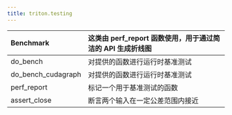 ```yaml
---
title: triton.testing
---
```


|Benchmark|这类由 perf_report 函数使用，用于通过简洁的 API 生成折线图|
|:----|:----|
|do_bench|对提供的函数进行运行时基准测试|
|do_bench_cudagraph|对提供的函数进行运行时基准测试|
|perf_report|标记一个用于基准测试的函数|
|assert_close|断言两个输入在一定公差范围内接近|



